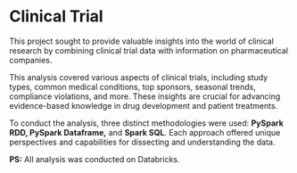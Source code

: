 # Clinical Trial 
This project sought to provide valuable insights into the world of clinical research by combining clinical trial data with information on pharmaceutical companies.

This analysis covered various aspects of clinical trials, including study types, common medical conditions, top sponsors, seasonal trends, compliance violations, and more. These insights are crucial for advancing evidence-based knowledge in drug development and patient treatments. 

To conduct the analysis, three distinct methodologies were used: **PySpark RDD, PySpark Dataframe,** and **Spark SQL**. Each approach offered unique perspectives and capabilities for dissecting and understanding the data.

**PS:** All analysis was conducted on Databricks. 
